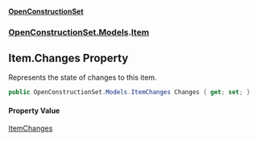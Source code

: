 #### [OpenConstructionSet](index 'index')
### [OpenConstructionSet.Models](index#OpenConstructionSet_Models 'OpenConstructionSet.Models').[Item](Z9pYmp3jhG_PhNCQ0nlOeg 'OpenConstructionSet.Models.Item')
## Item.Changes Property
Represents the state of changes to this item.  
```csharp
public OpenConstructionSet.Models.ItemChanges Changes { get; set; }
```
#### Property Value
[ItemChanges](_oC5WqPLP5mn+3ivU_9TVQ 'OpenConstructionSet.Models.ItemChanges')
